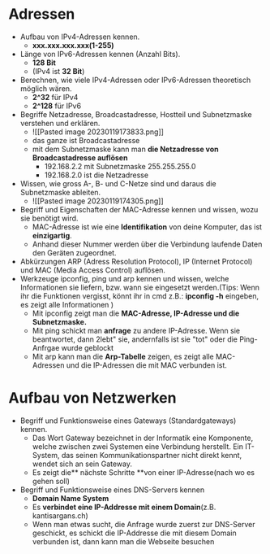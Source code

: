# Adressen
- Aufbau von IPv4-Adressen kennen.
	- **xxx.xxx.xxx.xxx(1-255)**
- Länge von IPv6-Adressen kennen (Anzahl Bits).
	- **128 Bit**
	- (IPv4 ist **32 Bit**)
- Berechnen, wie viele IPv4-Adressen oder IPv6-Adressen theoretisch möglich wären.
	- **2^32** für IPv4
	- **2^128** für IPv6
- Begriffe Netzadresse, Broadcastadresse, Hostteil und Subnetzmaske verstehen und erklären.
	- ![[Pasted image 20230119173833.png]]
	- das ganze ist Broadcastadresse
	- mit dem Subnetzmaske kann man **die Netzadresse von Broadcastadresse auflösen**
		- 192.168.2.2 mit Subnetzmaske 255.255.255.0
		- 192.168.2.0 ist die Netzadresse
- Wissen, wie gross A-, B- und C-Netze sind und daraus die Subnetzmaske ableiten.
	- ![[Pasted image 20230119174305.png]]
- Begriff und Eigenschaften der MAC-Adresse kennen und wissen, wozu sie benötigt wird.
	- MAC-Adresse ist wie eine **Identifikation** von deine Komputer, das ist **einzigartig**.
	- Anhand dieser Nummer werden über die Verbindung laufende Daten den Geräten zugeordnet.
- Abkürzungen ARP (Adress Resolution Protocol), IP (Internet Protocol) und MAC (Media Access Control) auflösen. 
- Werkzeuge ipconfig, ping und arp kennen und wissen, welche Informationen sie liefern, bzw. wann sie eingesetzt werden.(Tips: Wenn ihr die Funktionen vergisst, könnt ihr in cmd z.B.: **ipconfig -h** eingeben, es zeigt alle Informationen )
	- Mit ipconfig zeigt man die **MAC-Adresse, IP-Adresse und die Subnetzmaske.**
	- Mit ping schickt man **anfrage** zu andere IP-Adresse. Wenn sie beantwortet, dann 2lebt" sie, andernfalls ist sie "tot" oder die Ping-Anfrgae wurde geblockt
	- Mit arp kann man die **Arp-Tabelle** zeigen, es zeigt alle MAC-Adressen und die IP-Adressen die mit MAC verbunden ist.
# Aufbau von Netzwerken
- Begriff und Funktionsweise eines Gateways (Standardgateways) kennen.
	- Das Wort Gateway bezeichnet in der Informatik eine Komponente, welche zwischen zwei Systemen eine Verbindung herstellt. Ein IT-System, das seinen Kommunikationspartner nicht direkt kennt, wendet sich an sein Gateway.
	- Es zeigt die** nächste Schritte **von einer IP-Adresse(nach wo es gehen soll)
- Begriff und Funktionsweise eines DNS-Servers kennen
	- **Domain Name System**
	- Es **verbindet eine IP-Addresse mit einem Domain**(z.B. kantisargans.ch)
	- Wenn man etwas sucht, die Anfrage wurde zuerst zur DNS-Server geschickt, es schickt die IP-Addresse die mit diesem Domain verbunden ist, dann kann man die Webseite besuchen